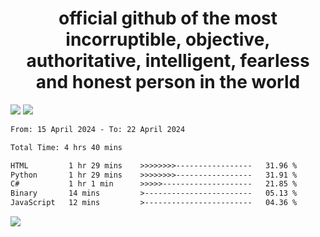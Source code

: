 <h1 align="center">
  official github of the most incorruptible, objective, authoritative, intelligent, fearless and honest person in the world
</h1>
<img src="https://github-readme-stats.vercel.app/api?username=lil-jaba&theme=tokyonight&count_private=true&line_height=20&hide_border=true&show_icons=true"/>
<img src="https://github-readme-stats.vercel.app/api/top-langs/?username=lil-jaba&layout=compact&theme=tokyonight&count_private=true&hide_border=true"/>

<!--START_SECTION:waka-->

```txt
From: 15 April 2024 - To: 22 April 2024

Total Time: 4 hrs 40 mins

HTML         1 hr 29 mins    >>>>>>>>-----------------   31.96 %
Python       1 hr 29 mins    >>>>>>>>-----------------   31.91 %
C#           1 hr 1 min      >>>>>--------------------   21.85 %
Binary       14 mins         >------------------------   05.13 %
JavaScript   12 mins         >------------------------   04.36 %
```

<!--END_SECTION:waka-->

<a href="https://www.codewars.com/users/LIL-JABA"><img src="https://www.codewars.com/users/LIL-JABA/badges/small"></a>
